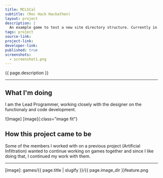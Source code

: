 ```yaml
---
title: MCLSCal
subtitle: (Roc Hack Hackathon)
layout: project
description: |
  An example game to test a new site directory structure. Currently in development.
tags: project
source-link: 
project-link: 
developer-link: 
published: true
screenshots:
  - screenshot1.png
---
```


<!-- Description -->
{{ page.description }}

---

## What I'm doing 

I am the Lead Programmer, working closely with the designer on the functionaly and code development.


![Image] [image]{:class="image fit"}

<!--excerpt_end-->

## How this project came to be

Some of the members I worked with on a previous project (Artificial Infiltration) wanted to continue working on games together and since I like doing that, I continued my work with them.


---


[image]: games/{{ page.title | slugify }}/{{ page.image_dir }}feature.png